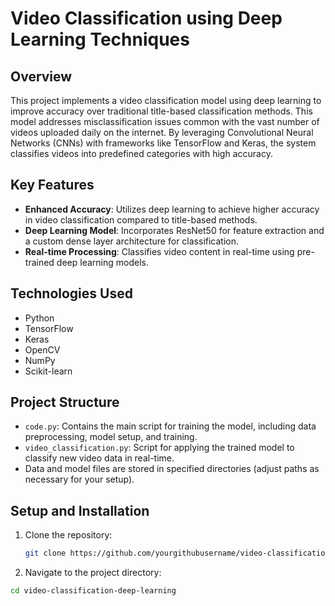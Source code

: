 # Video Classification using Deep Learning Techniques

## Overview
This project implements a video classification model using deep learning to improve accuracy over traditional title-based classification methods. This model addresses misclassification issues common with the vast number of videos uploaded daily on the internet. By leveraging Convolutional Neural Networks (CNNs) with frameworks like TensorFlow and Keras, the system classifies videos into predefined categories with high accuracy.

## Key Features
- **Enhanced Accuracy**: Utilizes deep learning to achieve higher accuracy in video classification compared to title-based methods.
- **Deep Learning Model**: Incorporates ResNet50 for feature extraction and a custom dense layer architecture for classification.
- **Real-time Processing**: Classifies video content in real-time using pre-trained deep learning models.

## Technologies Used
- Python
- TensorFlow
- Keras
- OpenCV
- NumPy
- Scikit-learn

## Project Structure
- `code.py`: Contains the main script for training the model, including data preprocessing, model setup, and training.
- `video_classification.py`: Script for applying the trained model to classify new video data in real-time.
- Data and model files are stored in specified directories (adjust paths as necessary for your setup).

## Setup and Installation
1. Clone the repository:
   ```bash
   git clone https://github.com/yourgithubusername/video-classification-deep-learning.git
   
2. Navigate to the project directory:
  ```bash
  cd video-classification-deep-learning
